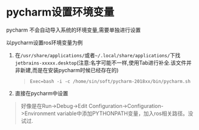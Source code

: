 # pycharm设置环境变量

pycharm 不会自动导入系统的环境变量,需要单独进行设置

以pycharm设置ros环境变量为例

1. 在`/usr/share/applications/`或者`~/.local/share/applications/`下找`jetbrains-xxxxx.desktop`(注意:名字可能不一样,使用Tab进行补全.该文件并非新建,而是在安装pycharm时候已经存在的)

   > `Exec=bash -i -c /home/sin/soft/pycharm-2018xx/bin/pycharm.sh` 

2. 直接在pycharm中设置

> 好像是在Run->Debug->Edit Configuration->Configuration->Environment variable中添加PYTHONPATH变量，加入ros相关路径。没试过.
